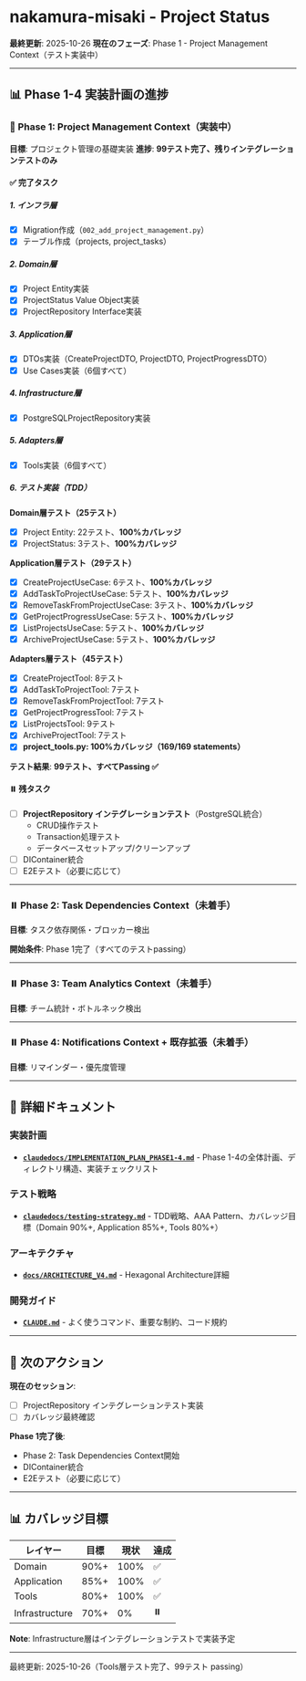 # nakamura-misaki - Project Status

**最終更新**: 2025-10-26
**現在のフェーズ**: Phase 1 - Project Management Context（テスト実装中）

---

## 📊 Phase 1-4 実装計画の進捗

### 🚧 Phase 1: Project Management Context（実装中）

**目標**: プロジェクト管理の基礎実装
**進捗**: **99テスト完了、残りインテグレーションテストのみ**

#### ✅ 完了タスク

##### 1. インフラ層
- [x] Migration作成（`002_add_project_management.py`）
- [x] テーブル作成（projects, project_tasks）

##### 2. Domain層
- [x] Project Entity実装
- [x] ProjectStatus Value Object実装
- [x] ProjectRepository Interface実装

##### 3. Application層
- [x] DTOs実装（CreateProjectDTO, ProjectDTO, ProjectProgressDTO）
- [x] Use Cases実装（6個すべて）

##### 4. Infrastructure層
- [x] PostgreSQLProjectRepository実装

##### 5. Adapters層
- [x] Tools実装（6個すべて）

##### 6. テスト実装（TDD）

**Domain層テスト（25テスト）**
- [x] Project Entity: 22テスト、**100%カバレッジ**
- [x] ProjectStatus: 3テスト、**100%カバレッジ**

**Application層テスト（29テスト）**
- [x] CreateProjectUseCase: 6テスト、**100%カバレッジ**
- [x] AddTaskToProjectUseCase: 5テスト、**100%カバレッジ**
- [x] RemoveTaskFromProjectUseCase: 3テスト、**100%カバレッジ**
- [x] GetProjectProgressUseCase: 5テスト、**100%カバレッジ**
- [x] ListProjectsUseCase: 5テスト、**100%カバレッジ**
- [x] ArchiveProjectUseCase: 5テスト、**100%カバレッジ**

**Adapters層テスト（45テスト）**
- [x] CreateProjectTool: 8テスト
- [x] AddTaskToProjectTool: 7テスト
- [x] RemoveTaskFromProjectTool: 7テスト
- [x] GetProjectProgressTool: 7テスト
- [x] ListProjectsTool: 9テスト
- [x] ArchiveProjectTool: 7テスト
- [x] **project_tools.py: 100%カバレッジ（169/169 statements）**

**テスト結果**: **99テスト、すべてPassing ✅**

#### ⏸️ 残タスク

- [ ] **ProjectRepository インテグレーションテスト**（PostgreSQL統合）
  - CRUD操作テスト
  - Transaction処理テスト
  - データベースセットアップ/クリーンアップ
- [ ] DIContainer統合
- [ ] E2Eテスト（必要に応じて）

---

### ⏸️ Phase 2: Task Dependencies Context（未着手）

**目標**: タスク依存関係・ブロッカー検出

**開始条件**: Phase 1完了（すべてのテストpassing）

---

### ⏸️ Phase 3: Team Analytics Context（未着手）

**目標**: チーム統計・ボトルネック検出

---

### ⏸️ Phase 4: Notifications Context + 既存拡張（未着手）

**目標**: リマインダー・優先度管理

---

## 📂 詳細ドキュメント

### 実装計画
- **[`claudedocs/IMPLEMENTATION_PLAN_PHASE1-4.md`](claudedocs/IMPLEMENTATION_PLAN_PHASE1-4.md)** - Phase 1-4の全体計画、ディレクトリ構造、実装チェックリスト

### テスト戦略
- **[`claudedocs/testing-strategy.md`](claudedocs/testing-strategy.md)** - TDD戦略、AAA Pattern、カバレッジ目標（Domain 90%+, Application 85%+, Tools 80%+）

### アーキテクチャ
- **[`docs/ARCHITECTURE_V4.md`](docs/ARCHITECTURE_V4.md)** - Hexagonal Architecture詳細

### 開発ガイド
- **[`CLAUDE.md`](CLAUDE.md)** - よく使うコマンド、重要な制約、コード規約

---

## 🎯 次のアクション

**現在のセッション**:
- [ ] ProjectRepository インテグレーションテスト実装
- [ ] カバレッジ最終確認

**Phase 1完了後**:
- Phase 2: Task Dependencies Context開始
- DIContainer統合
- E2Eテスト（必要に応じて）

---

## 📊 カバレッジ目標

| レイヤー | 目標 | 現状 | 達成 |
|---------|------|------|------|
| Domain | 90%+ | 100% | ✅ |
| Application | 85%+ | 100% | ✅ |
| Tools | 80%+ | 100% | ✅ |
| Infrastructure | 70%+ | 0% | ⏸️ |

**Note**: Infrastructure層はインテグレーションテストで実装予定

---

最終更新: 2025-10-26（Tools層テスト完了、99テスト passing）
